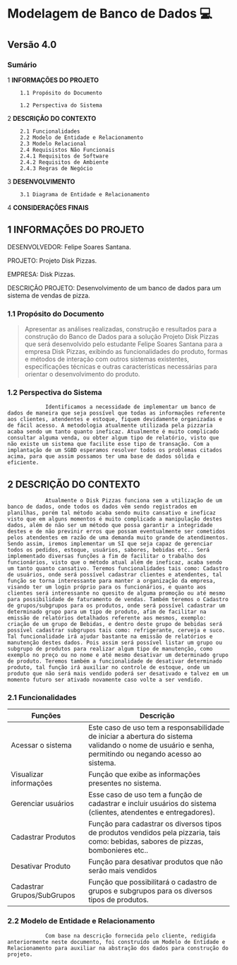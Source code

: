 # Modelagem de Banco de Dados 💻

## Versão 4.0

### Sumário

1 **INFORMAÇÕES DO PROJETO**

        1.1 Propósito do Documento

        1.2 Perspectiva do Sistema

2 **DESCRIÇÃO DO CONTEXTO**

        2.1 Funcionalidades
        2.2 Modelo de Entidade e Relacionamento
        2.3 Modelo Relacional
        2.4 Requisistos Não Funcionais
        2.4.1 Requisitos de Software
        2.4.2 Requisitos de Ambiente
        2.4.3 Regras de Negócio

3 **DESENVOLVIMENTO**

        3.1 Diagrama de Entidade e Relacionamento

4 **CONSIDERAÇÕES FINAIS**


## **1 INFORMAÇÕES DO PROJETO**

DESENVOLVEDOR: Felipe Soares Santana.

PROJETO: Projeto Disk Pizzas.

EMPRESA: Disk Pizzas.

DESCRIÇÃO PROJETO: Desenvolvimento de um banco de dados para um sistema de
vendas de pizza.

### **1.1 Propósito do Documento**

>Apresentar as análises realizadas, construção e resultados para a construção do Banco de Dados para a solução Projeto Disk Pizzas que será desenvolvido pelo estudante Felipe Soares Santana para a empresa Disk Pizzas, exibindo as funcionalidades do produto, formas e métodos de interação com outros sistemas existentes, especificações técnicas e outras características necessárias para orientar o desenvolvimento do produto.

### **1.2 Perspectiva do Sistema**

                Identificamos a necessidade de implementar um banco de dados de maneira que seja possível que todas as informações referente aos clientes, atendentes e estoque, fiquem devidamente organizadas e de fácil acesso. A metodologia atualmente utilizada pela pizzaria acaba sendo um tanto quanto ineficaz. Atualmente é muito complicado consultar alguma venda, ou obter algum tipo de relatório, visto que não existe um sistema que facilite esse tipo de transação. Com a implantação de um SGBD esperamos resolver todos os problemas citados acima, para que assim possamos ter uma base de dados sólida e eficiente.

## **2 DESCRIÇÃO DO CONTEXTO**

                Atualmente o Disk Pizzas funciona sem a utilização de um banco de dados, onde todos os dados vêm sendo registrados em planilhas, porém tal método acaba sendo muito cansativo e ineficaz visto que em alguns momentos é muito complicado a manipulação destes dados, além de não ser um método que possa garantir a integridade destes e de não previnir erros que possam eventualmente ser cometidos pelos atendentes em razão de uma demanda muito grande de atendimentos. Sendo assim, iremos implementar um SI que seja capaz de gerenciar todos os pedidos, estoque, usuários, sabores, bebidas etc.. Será implementado diversas funções a fim de facilitar o trabalho dos funcionários, visto que o método atual além de ineficaz, acaba sendo um tanto quanto cansativo. Teremos funcionalidades tais como: Cadastro de usuários, onde será possível cadastrar clientes e atendentes, tal função se torna interessante para manter a organização da empresa, visando ter um login próprio para os funcionários, e quanto aos clientes será interessante no quesito de alguma promoção ou até mesmo para possibilidade de faturamento de vendas. Também teremos o Cadastro de grupos/subgrupos para os produtos, onde será possível cadastrar um determinado grupo para um tipo de produto, afim de facilitar na emissão de relatórios detalhados referente aos mesmos, exemplo: criação de um grupo de Bebidas, e dentro deste grupo de bebidas será possível cadastrar subgrupos tais como: refrigerante, cerveja e suco. Tal funcionalidade irá ajudar bastante na emissão de relatórios e manutenção destes dados. Pois assim será possível listar um grupo ou subgrupo de produtos para realizar algum tipo de manutenção, como exemplo no preço ou no nome e até mesmo desativar um determinado grupo de produto. Teremos também a funcionalidade de desativar determinado produto, tal função irá auxiliar no controle de estoque, onde um produto que não será mais vendido poderá ser desativado e talvez em um momento futuro ser ativado novamente caso volte a ser vendido.

### **2.1 Funcionalidades**

| Funções | Descrição |
| ----------- | ----------- |
| Acessar o sistema | Este caso de uso tem a responsabilidade de iniciar a abertura do sistema validando o nome de usuário e senha, permitindo ou negando acesso ao sistema. |
| Visualizar informações | Função que exibe as informações presentes no sistema. |
| Gerenciar usuários | Esse caso de uso tem a função de cadastrar e incluir usuários do sistema (clientes, atendentes e entregadores). |
| Cadastrar Produtos | Função para cadastrar os diversos tipos de produtos vendidos pela pizzaria, tais como: bebidas, sabores de pizzas, bombonieres etc.. |
| Desativar Produto | Função para desativar produtos que não serão mais vendidos |
| Cadastrar Grupos/SubGrupos | Função que possibilitará o cadastro de grupos e subgrupos para os diversos tipos de produtos. |

### **2.2 Modelo de Entidade e Relacionamento**

                Com base na descrição fornecida pelo cliente, redigida anteriormente neste documento, foi construído um Modelo de Entidade e Relacionamento para auxiliar na abstração dos dados para construção do projeto.